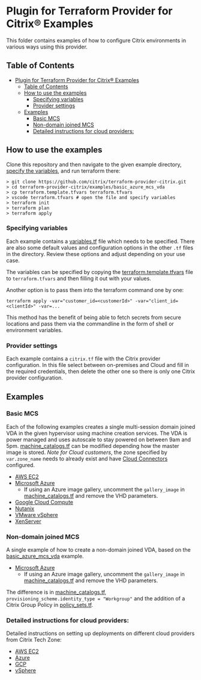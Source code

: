 # Plugin for Terraform Provider for Citrix® Examples

This folder contains examples of how to configure Citrix environments in various ways using this provider.

## Table of Contents
- [Plugin for Terraform Provider for Citrix® Examples](#plugin-for-terraform-provider-for-citrix-examples)
  - [Table of Contents](#table-of-contents)
  - [How to use the examples](#how-to-use-the-examples)
    - [Specifying variables](#specifying-variables)
    - [Provider settings](#provider-settings)
  - [Examples](#examples)
    - [Basic MCS](#basic-mcs)
    - [Non-domain joined MCS](#non-domain-joined-mcs)
    - [Detailed instructions for cloud providers:](#detailed-instructions-for-cloud-providers)

## How to use the examples
Clone this repository and then navigate to the given example directory, [specify the variables](#specifying-variables), and run terraform there:
```shell
> git clone https://github.com/citrix/terraform-provider-citrix.git
> cd terraform-provider-citrix/examples/basic_azure_mcs_vda
> cp terraform.template.tfvars terraform.tfvars
> vscode terraform.tfvars # open the file and specify variables
> terraform init
> terraform plan
> terraform apply
```

### Specifying variables
Each example contains a [variables.tf](basic_azure_mcs_vda/variables.tf) file which needs to be specified. There are also some default values and configuration options in the other `.tf` files in the directory. Review these options and adjust depending on your use case. 

The variables can be specified by copying the [terraform.template.tfvars](basic_azure_mcs_vda/terraform.template.tfvars) file to `terraform.tfvars` and then filling it out with your values.

Another option is to pass them into the terraform command one by one:
```shell
terraform apply -var="customer_id=<customerId>" -var="client_id=<clientId>" -var=...
```

This method has the benefit of being able to fetch secrets from secure locations and pass them via the commandline in the form of shell or environment variables.

### Provider settings
Each example contains a `citrix.tf` file with the Citrix provider configuration. In this file select between on-premises and Cloud and fill in the required credentials, then delete the other one so there is only one Citrix provider configuration.


## Examples

### Basic MCS
Each of the following examples creates a single multi-session domain joined VDA in the given hypervisor using machine creation services. The VDA is power managed and uses autoscale to stay powered on between 9am and 5pm. [machine_catalogs.tf](basic_azure_mcs_vda/machine_catalogs.tf) can be modified depending how the master image is stored. *Note for Cloud customers*, the zone specified by `var.zone_name` needs to already exist and have [Cloud Connectors](https://docs.citrix.com/en-us/citrix-cloud/citrix-cloud-resource-locations/citrix-cloud-connector.html) configured.
* [AWS EC2](basic_aws_mcs_vda/)
* [Microsoft Azure](basic_azure_mcs_vda/)
  * If using an Azure image gallery, uncomment the `gallery_image` in [machine_catalogs.tf](basic_azure_mcs_vda/machine_catalogs.tf) and remove the VHD parameters.
* [Google Cloud Compute](basic_gcp_mcs_vda/)
* [Nutanix](basic_nutanix_mcs_vda/)
* [VMware vSphere](basic_vsphere_mcs_vda/)
* [XenServer](basic_xenserver_mcs_vda/)

### Non-domain joined MCS
A single example of how to create a non-domain joined VDA, based on the [basic_azure_mcs_vda](basic_aws_mcs_vda/) example.
* [Microsoft Azure](non_domain_joined_azure_mcs_vda/)
  * If using an Azure image gallery, uncomment the `gallery_image` in [machine_catalogs.tf](basic_azure_mcs_vda/machine_catalogs.tf) and remove the VHD parameters.

The difference is in [machine_catalogs.tf](non_domain_joined_azure_mcs_vda/machine_catalogs.tf), `provisioning_scheme.identity_type = "Workgroup"` and the addition of a Citrix Group Policy in [policy_sets.tf](non_domain_joined_azure_mcs_vda/policy_sets.tf).

### Detailed instructions for cloud providers:
Detailed instructions on setting up deployments on different cloud providers from Citrix Tech Zone:
- [AWS EC2](https://community.citrix.com/tech-zone/build/deployment-guides/terraform-daas-aws/)
- [Azure](https://community.citrix.com/tech-zone/build/deployment-guides/citrix-daas-terraform-azure/)
- [GCP](https://community.citrix.com/tech-zone/build/deployment-guides/terraform-daas-gcp/)
- [vSphere](https://community.citrix.com/tech-zone/build/deployment-guides/terraform-daas-vsphere8/)